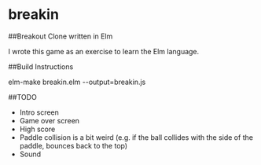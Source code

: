# breakin

##Breakout Clone written in Elm

I wrote this game as an exercise to learn the Elm language.

##Build Instructions

elm-make breakin.elm --output=breakin.js

##TODO

- Intro screen
- Game over screen
- High score
- Paddle collision is a bit weird (e.g. if the ball collides with the side of the paddle, bounces back to the top)
- Sound
